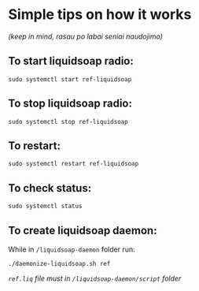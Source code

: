 # Simple tips on how it works

*(keep in mind, rasau po labai seniai naudojimo)*

## To start liquidsoap radio:

`sudo systemctl start ref-liquidsoap`

## To stop liquidsoap radio:

`sudo systemctl stop ref-liquidsoap`

## To restart:

`sudo systemctl restart ref-liquidsoap`

## To check status:

`sudo systemctl status`

## To create liquidsoap daemon:
While in `/liquidsoap-daemon` folder run:

`./daemonize-liquidsoap.sh ref`

*`ref.liq` file must in `/liquidsoap-daemon/script` folder*
